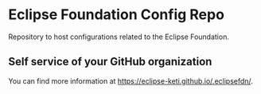 # Eclipse Foundation Config Repo

Repository to host configurations related to the Eclipse Foundation.

## Self service of your GitHub organization

You can find more information at <https://eclipse-keti.github.io/.eclipsefdn/>.
